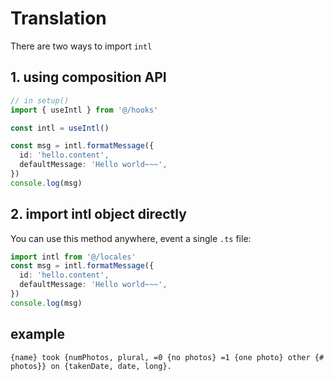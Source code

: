 # Translation

There are two ways to import `intl`

## 1. using composition API

```ts
// in setup()
import { useIntl } from '@/hooks'

const intl = useIntl()

const msg = intl.formatMessage({
  id: 'hello.content',
  defaultMessage: 'Hello world~~~',
})
console.log(msg)
```

## 2. import intl object directly

You can use this method anywhere, event a single `.ts` file:

```ts
import intl from '@/locales'
const msg = intl.formatMessage({
  id: 'hello.content',
  defaultMessage: 'Hello world~~~',
})
console.log(msg)
```

## example

```text
{name} took {numPhotos, plural, =0 {no photos} =1 {one photo} other {# photos}} on {takenDate, date, long}.
```

